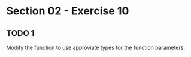 # Section 02 - Exercise 10

## TODO 1

Modify the function to use approviate types for the function parameters.
